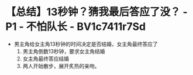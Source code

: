 # 【总结】13秒钟？猜我最后答应了没？ - P1 - 不怕队长 - BV1c7411r7Sd

-   男主角给女主角13秒钟的时间决定是否结婚，女主角最终答应了
    1.  男主角倒数13秒钟，要求女主角结婚
    2.  女主角最终答应结婚
    3.  两人开始散步，展开炙热的亲吻。